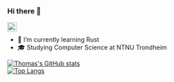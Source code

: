 ### Hi there 👋
<a href="https://www.linkedin.com/in/thomas-svendal/">
  <img align="left" alt="Thomas's LinkedIN" width="22px" src="https://raw.githubusercontent.com/peterthehan/peterthehan/master/assets/linkedin.svg" />
</a>
<br>

- 🌱 I’m currently learning Rust
- 🎓 Studying Computer Science at NTNU Trondheim

[![Thomas's GitHub stats](https://github-readme-stats.vercel.app/api?username=thomsen85)](https://github.com/anuraghazra/github-readme-stats)
<br>
[![Top Langs](https://github-readme-stats.vercel.app/api/top-langs/?username=thomsen85)](https://github.com/anuraghazra/github-readme-stats)

<!--
**thomsen85/thomsen85** is a ✨ _special_ ✨ repository because its `README.md` (this file) appears on your GitHub profile.

Here are some ideas to get you started:

- 🔭 I’m currently working on ...

- 👯 I’m looking to collaborate on ...
- 🤔 I’m looking for help with ...
- 💬 Ask me about ...
- 📫 How to reach me: ...
- 😄 Pronouns: ...
- ⚡ Fun fact: ...
-->
